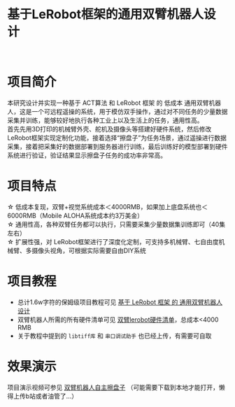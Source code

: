 # 基于LeRobot框架的通用双臂机器人设计
</br>

# 项目简介
本研究设计并实现一种基于 ACT算法 和 LeRobot 框架 的 低成本 通用双臂机器人，这是一个可远程遥操的系统，用于模仿双手操作，通过对不同任务的少量数据采集并训练，能够较好地执行各种工业上以及生活上的任务，通用性高。</br>
首先先用3D打印的机械臂外壳、舵机及摄像头等搭建好硬件系统，然后修改LeRobot框架实现定制化功能，接着选择“擦盘子”为任务场景，通过遥操进行数据采集，接着把采集好的数据部署到服务器进行训练，最后训练好的模型部署到硬件系统进行验证，验证结果显示擦盘子任务的成功率非常高。


# 项目特点
☆ 低成本复现，双臂+视觉系统成本＜4000RMB，如果加上底盘系统也＜6000RMB（Mobile ALOHA系统成本约3万美金）</br>
☆ 通用性高，各种双臂任务都可以执行，只需要采集少量数据集训练即可（40集左右）</br>
☆ 扩展性强，对 LeRobot框架进行了深度化定制，可支持多机械臂、七自由度机械臂、多摄像头视角，可根据实际需要自由DIY系统


# 项目教程

- 总计1.6w字符的保姆级项目教程可见 [基于 LeRobot 框架 的 通用双臂机器人设计](./基于LeRobot框架的通用双臂机器人设计.md)
- 双臂机器人所需的所有硬件清单可见 [双臂lerobot硬件清单](./双臂lerobot硬件清单.xlsx)，总成本<4000 RMB
- 关于教程中提到的 `libtiff库` 和 `串口调试助手` 也已经上传，有需要可自取



# 效果演示
项目演示视频可参见 [双臂机器人自主擦盘子](./双臂机器人自主擦盘子.mp4)
（可能需要下载到本地才能打开，懒得上传b站或者油管了...）
